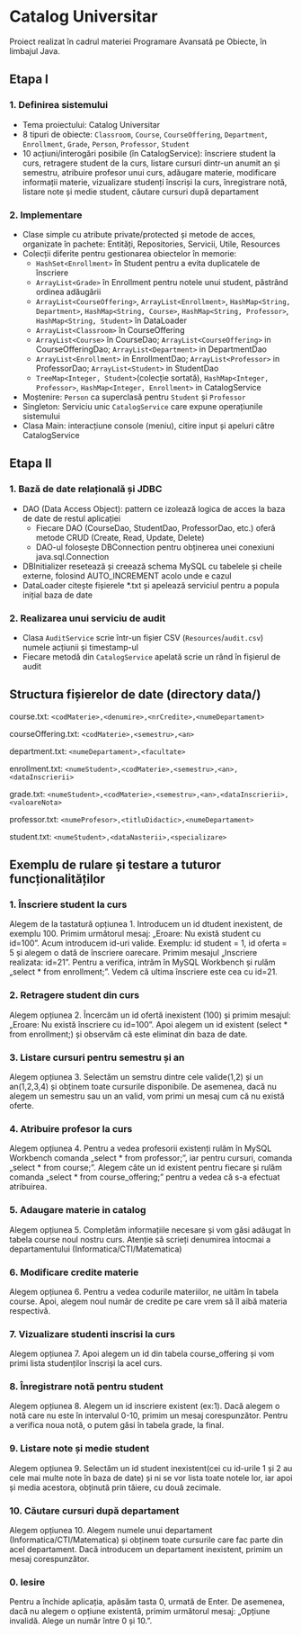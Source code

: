 # Catalog Universitar
Proiect realizat în cadrul materiei Programare Avansată pe Obiecte, în limbajul Java.

## Etapa I
### 1. Definirea sistemului
- Tema proiectului: Catalog Universitar
- 8 tipuri de obiecte: `Classroom`, `Course`, `CourseOffering`, `Department`, `Enrollment`, `Grade`, `Person`, `Professor`, `Student`
- 10 acțiuni/interogări posibile (în CatalogService): înscriere student la curs, retragere student de la curs, listare cursuri dintr-un anumit an și semestru, atribuire profesor unui curs, adăugare materie, modificare informații materie, vizualizare studenți înscriși la curs, înregistrare notă, listare note și medie student, căutare cursuri după departament
### 2. Implementare
- Clase simple cu atribute private/protected și metode de acces, organizate în pachete: Entități, Repositories, Servicii, Utile, Resources
- Colecții diferite pentru gestionarea obiectelor în memorie:
  - `HashSet<Enrollment>` în Student pentru a evita duplicatele de înscriere
  - `ArrayList<Grade>` în Enrollment pentru notele unui student, păstrând ordinea adăugării
  - `ArrayList<CourseOffering>`, `ArrayList<Enrollment>`, `HashMap<String, Department>`, `HashMap<String, Course>`, `HashMap<String, Professor>`, `HashMap<String, Student>` în DataLoader
  - `ArrayList<Classroom>` în CourseOffering
  - `ArrayList<Course>` în CourseDao; `ArrayList<CourseOffering>` in CourseOfferingDao; `ArrayList<Department>` in DepartmentDao
  - `ArrayList<Enrollment>` in EnrollmentDao; `ArrayList<Professor>` in ProfessorDao; `ArrayList<Student>` in StudentDao
  - `TreeMap<Integer, Student>`(colecție sortată), `HashMap<Integer, Professor>`, `HashMap<Integer, Enrollment>` in CatalogService
- Moștenire: `Person` ca superclasă pentru `Student` și `Professor`
- Singleton: Serviciu unic `CatalogService` care expune operațiunile sistemului
- Clasa Main: interacțiune console (meniu), citire input și apeluri către CatalogService

## Etapa II
### 1. Bază de date relațională și JDBC
- DAO (Data Access Object): pattern ce izolează logica de acces la baza de date de restul aplicației
  - Fiecare DAO (CourseDao, StudentDao, ProfessorDao, etc.) oferă metode CRUD (Create, Read, Update, Delete)
  - DAO-ul folosește DBConnection pentru obținerea unei conexiuni java.sql.Connection
- DBInitializer resetează și creează schema MySQL cu tabelele și cheile externe, folosind AUTO_INCREMENT acolo unde e cazul
- DataLoader citește fișierele *.txt și apelează serviciul pentru a popula inițial baza de date
### 2. Realizarea unui serviciu de audit
- Clasa `AuditService` scrie într-un fișier CSV (`Resources`/`audit.csv`) numele acțiunii și timestamp-ul
- Fiecare metodă din `CatalogService` apelată scrie un rând în fișierul de audit


## Structura fișierelor de date (directory data/)
course.txt: `<codMaterie>,<denumire>,<nrCredite>,<numeDepartament>`

courseOffering.txt: `<codMaterie>,<semestru>,<an>`

department.txt: `<numeDepartament>,<facultate>`

enrollment.txt: `<numeStudent>,<codMaterie>,<semestru>,<an>,<dataInscrierii>`

grade.txt: `<numeStudent>,<codMaterie>,<semestru>,<an>,<dataInscrierii>,<valoareNota>`

professor.txt: `<numeProfesor>,<titluDidactic>,<numeDepartament>`

student.txt: `<numeStudent>,<dataNasterii>,<specializare>`

## Exemplu de rulare și testare a tuturor funcționalităților
### 1. Înscriere student la curs
Alegem de la tastatură opțiunea 1. Introducem un id dtudent inexistent, de exemplu 100. Primim următorul mesaj: 
„Eroare: Nu există student cu id=100”. Acum introducem id-uri valide. Exemplu: id student = 1, id oferta = 5 și 
alegem o dată de înscriere oarecare. Primim mesajul „Inscriere realizata: id=21”. Pentru a verifica, intrăm în 
MySQL Workbench și rulăm „select * from enrollment;”. Vedem că ultima înscriere este cea cu id=21.
### 2. Retragere student din curs
Alegem opțiunea 2. Încercăm un id ofertă inexistent (100) și primim mesajul: „Eroare: Nu există înscriere cu id=100”.
Apoi alegem un id existent (select * from enrollment;) și observăm că este eliminat din baza de date.
### 3. Listare cursuri pentru semestru și an
Alegem opțiunea 3. Selectăm un semstru dintre cele valide(1,2) și un an(1,2,3,4) și obținem toate cursurile disponibile.
De asemenea, dacă nu alegem un semestru sau un an valid, vom primi un mesaj cum că nu există oferte.
### 4. Atribuire profesor la curs
Alegem opțiunea 4. Pentru a vedea profesorii existenți rulăm în MySQL Workbench comanda „select * from professor;”, 
iar pentru cursuri, comanda „select * from course;”. Alegem câte un id existent pentru fiecare și rulăm comanda 
„select * from course_offering;” pentru a vedea că s-a efectuat atribuirea.
### 5. Adaugare materie in catalog
Alegem opțiunea 5. Completăm informațiile necesare și vom găsi adăugat în tabela course noul nostru curs. Atenție să 
scrieți denumirea întocmai a departamentului (Informatica/CTI/Matematica)
### 6. Modificare credite materie
Alegem opțiunea 6. Pentru a vedea codurile materiilor, ne uităm în tabela course. Apoi, alegem noul număr de credite
pe care vrem să îl aibă materia respectivă.
### 7. Vizualizare studenti inscrisi la curs
Alegem opțiunea 7. Apoi alegem un id din tabela course_offering și vom primi lista studenților înscriși la acel curs.
### 8. Înregistrare notă pentru student
Alegem opțiunea 8. Alegem un id inscriere existent (ex:1). Dacă alegem o notă care nu este în intervalul 0-10, 
primim un mesaj corespunzător. Pentru a verifica noua notă, o putem găsi în tabela grade, la final.
### 9. Listare note și medie student
Alegem opțiunea 9. Selectăm un id student inexistent(cei cu id-urile 1 și 2 au cele mai multe note în baza de date)
și ni se vor lista toate notele lor, iar apoi și media acestora, obținută prin tăiere, cu două zecimale.
### 10. Căutare cursuri după departament
Alegem opțiunea 10. Alegem numele unui departament (Informatica/CTI/Matematica) și obținem toate cursurile care 
fac parte din acel departament. Dacă introducem un departament inexistent, primim un mesaj corespunzător. 
### 0. Iesire
Pentru a închide aplicația, apăsăm tasta 0, urmată de Enter.
De asemenea, dacă nu alegem o opțiune existentă, primim următorul mesaj: 
„Opțiune invalidă. Alege un număr între 0 și 10.”. 